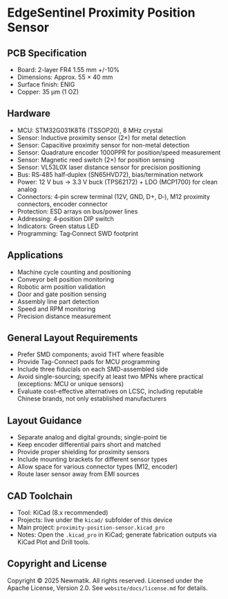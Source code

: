 # EdgeSentinel Proximity Position Sensor

## PCB Specification

- Board: 2-layer FR4 1.55 mm +/-10%
- Dimensions: Approx. 55 × 40 mm
- Surface finish: ENIG
- Copper: 35 µm (1 OZ)

## Hardware

- MCU: STM32G031K8T6 (TSSOP20), 8 MHz crystal
- Sensor: Inductive proximity sensor (2×) for metal detection
- Sensor: Capacitive proximity sensor for non-metal detection
- Sensor: Quadrature encoder 1000PPR for position/speed measurement
- Sensor: Magnetic reed switch (2×) for position sensing
- Sensor: VL53L0X laser distance sensor for precision positioning
- Bus: RS‑485 half‑duplex (SN65HVD72), bias/termination network
- Power: 12 V bus → 3.3 V buck (TPS62172) + LDO (MCP1700) for clean analog
- Connectors: 4‑pin screw terminal (12V, GND, D+, D‑), M12 proximity connectors, encoder connector
- Protection: ESD arrays on bus/power lines
- Addressing: 4‑position DIP switch
- Indicators: Green status LED
- Programming: Tag‑Connect SWD footprint

## Applications

- Machine cycle counting and positioning
- Conveyor belt position monitoring
- Robotic arm position validation
- Door and gate position sensing
- Assembly line part detection
- Speed and RPM monitoring
- Precision distance measurement

## General Layout Requirements

- Prefer SMD components; avoid THT where feasible
- Provide Tag-Connect pads for MCU programming
- Include three fiducials on each SMD-assembled side
- Avoid single-sourcing; specify at least two MPNs where practical (exceptions: MCU or unique sensors)
- Evaluate cost-effective alternatives on LCSC, including reputable Chinese brands, not only established manufacturers

## Layout Guidance

- Separate analog and digital grounds; single-point tie
- Keep encoder differential pairs short and matched
- Provide proper shielding for proximity sensors
- Include mounting brackets for different sensor types
- Allow space for various connector types (M12, encoder)
- Route laser sensor away from EMI sources

## CAD Toolchain

- Tool: KiCad (8.x recommended)
- Projects: live under the `kicad/` subfolder of this device
- Main project: `proximity-position-sensor.kicad_pro`
- Notes: Open the `.kicad_pro` in KiCad; generate fabrication outputs via KiCad Plot and Drill tools.

## Copyright and License

Copyright © 2025 Newmatik. All rights reserved.
Licensed under the Apache License, Version 2.0. See `website/docs/license.md` for details.
